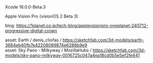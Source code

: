 Xcode 16.0.0-Beta.3<br>

Apple Vision Pro (visionOS 2 Beta 3)<br>

blog: https://1planet.co.jp/tech-blog/applevisionpro-oneplanet-240712-progressive-digital-crown<br>

asset: Earth / denis_cliofas / https://sketchfab.com/3d-models/earth-3684eb40fb7e42208089874e6286b9e9<br>
asset: Sky Pano - Milkyway / MozillaHubs / https://sketchfab.com/3d-models/sky-pano-milkyway-0016725c047a4ea18cd0b5e5ef2fe441<br>
